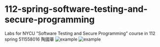 # 112-spring-software-testing-and-secure-programming
Labs for NYCU "Software Testing and Secure Programming" course in 112 spring
511558016 陶國華
![example](https://github.com/agtfsfhgsdf/112-spring-software-testing-and-secure-programming/workflows/PR.yml/badge.svg)
![example](https://github.com/agtfsfhgsdf/112-spring-software-testing-and-secure-programming/workflows/lab1.yml/badge.svg)
